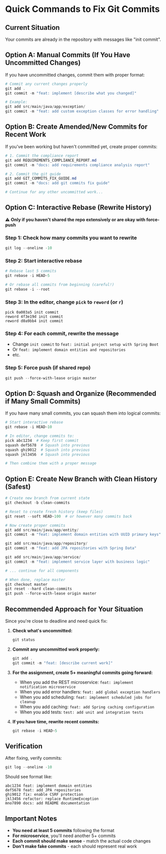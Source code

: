 # Quick Commands to Fix Git Commits

## Current Situation
Your commits are already in the repository with messages like "init commit". 

## Option A: Manual Commits (If You Have Uncommitted Changes)

If you have uncommitted changes, commit them with proper format:

```powershell
# Commit any current changes properly
git add .
git commit -m "feat: implement [describe what you changed]"

# Example:
git add src/main/java/app/exception/
git commit -m "feat: add custom exception classes for error handling"
```

## Option B: Create Amended/New Commits for Recent Work

If you've been working but haven't committed yet, create proper commits:

```powershell
# 1. Commit the compliance report
git add REQUIREMENTS_COMPLIANCE_REPORT.md
git commit -m "docs: add requirements compliance analysis report"

# 2. Commit the git guide
git add GIT_COMMITS_FIX_GUIDE.md
git commit -m "docs: add git commits fix guide"

# Continue for any other uncommitted work...
```

## Option C: Interactive Rebase (Rewrite History)

⚠️ **Only if you haven't shared the repo extensively or are okay with force-push**

### Step 1: Check how many commits you want to rewrite
```powershell
git log --oneline -10
```

### Step 2: Start interactive rebase
```powershell
# Rebase last 5 commits
git rebase -i HEAD~5

# Or rebase all commits from beginning (careful!)
git rebase -i --root
```

### Step 3: In the editor, change `pick` to `reword` (or `r`)
```
pick 0a003a5 init commit
reword 4f3e19d init commit
reword d0a9bb4 init commit
```

### Step 4: For each commit, rewrite the message
- Change `init commit` to `feat: initial project setup with Spring Boot`
- Or `feat: implement domain entities and repositories`
- etc.

### Step 5: Force push (if shared repo)
```powershell
git push --force-with-lease origin master
```

## Option D: Squash and Organize (Recommended if Many Small Commits)

If you have many small commits, you can squash them into logical commits:

```powershell
# Start interactive rebase
git rebase -i HEAD~10

# In editor, change commits to:
pick abc1234  # Keep first commit
squash def5678  # Squash into previous
squash ghi9012  # Squash into previous
squash jkl3456  # Squash into previous

# Then combine them with a proper message
```

## Option E: Create New Branch with Clean History (Safest)

```powershell
# Create new branch from current state
git checkout -b clean-commits

# Reset to create fresh history (keep files)
git reset --soft HEAD~100  # or however many commits back

# Now create proper commits
git add src/main/java/app/entity/
git commit -m "feat: implement domain entities with UUID primary keys"

git add src/main/java/app/repository/
git commit -m "feat: add JPA repositories with Spring Data"

git add src/main/java/app/service/
git commit -m "feat: implement service layer with business logic"

# ... continue for all components

# When done, replace master
git checkout master
git reset --hard clean-commits
git push --force-with-lease origin master
```

## Recommended Approach for Your Situation

Since you're close to deadline and need quick fix:

1. **Check what's uncommitted:**
   ```powershell
   git status
   ```

2. **Commit any uncommitted work properly:**
   ```powershell
   git add .
   git commit -m "feat: [describe current work]"
   ```

3. **For the assignment, create 5+ meaningful commits going forward:**
   - When you add the REST microservice: `feat: implement notification microservice`
   - When you add error handlers: `feat: add global exception handlers`
   - When you add scheduling: `feat: implement scheduled jobs for cleanup`
   - When you add caching: `feat: add Spring caching configuration`
   - When you add tests: `test: add unit and integration tests`

4. **If you have time, rewrite recent commits:**
   ```powershell
   git rebase -i HEAD~5
   ```

## Verification

After fixing, verify commits:
```powershell
git log --oneline -10
```

Should see format like:
```
abc1234 feat: implement domain entities
def5678 feat: add JPA repositories  
ghi9012 fix: enable CSRF protection
jkl3456 refactor: replace RuntimeException
mno7890 docs: add README documentation
```

## Important Notes

- **You need at least 5 commits** following the format
- **For microservice**, you'll need another 5+ commits
- **Each commit should make sense** - match the actual code changes
- **Don't make fake commits** - each should represent real work


